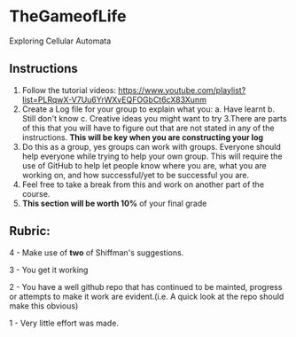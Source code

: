 # TheGameofLife
Exploring Cellular Automata

## Instructions

1. Follow the tutorial videos: https://www.youtube.com/playlist?list=PLRqwX-V7Uu6YrWXvEQFOGbCt6cX83Xunm
2. Create a Log file for your group to explain what you:
  a. Have learnt
  b. Still don't know
  c. Creative ideas you might want to try
3.There are parts of this that you will have to figure out that are not stated in any of the instructions. **This will be key when you are constructing your log**
4. Do this as a group, yes groups can work with groups. Everyone should help everyone while trying to help your own group. This will require the use of GitHub to help let people know where you are, what you are working on, and how successful/yet to be successful you are.
5. Feel free to take a break from this and work on another part of the course.
6. **This section will be worth 10%** of your final grade

## Rubric:

4 - Make use of **two** of Shiffman's suggestions.

3 - You get it working

2 - You have a well github repo that has continued to be mainted, progress or attempts to make it work are evident.(i.e. A quick look at the repo should make this obvious)

1 - Very little effort was made.
